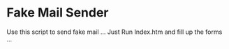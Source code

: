 # Fake Mail Sender

Use this script to send fake mail ... Just Run Index.htm and fill up the forms ...
